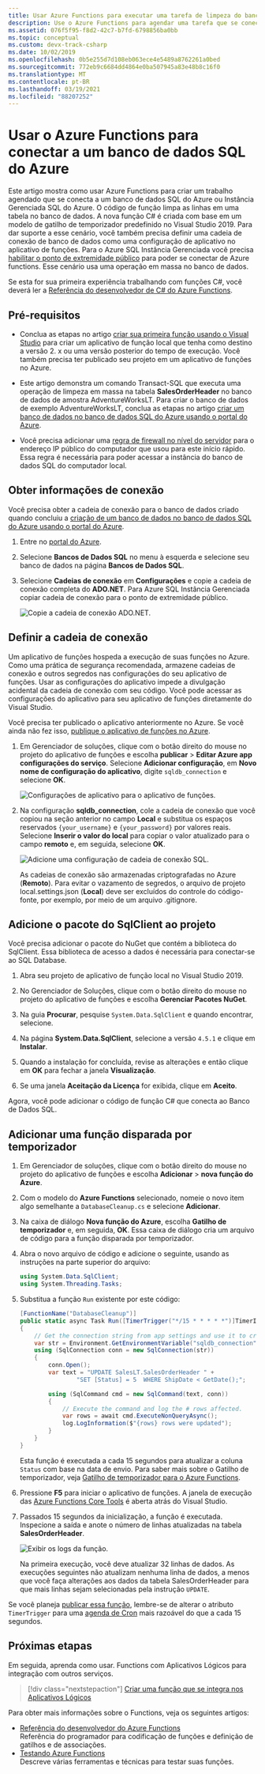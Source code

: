 ```yaml
---
title: Usar Azure Functions para executar uma tarefa de limpeza do banco de dados
description: Use o Azure Functions para agendar uma tarefa que se conecta ao banco de dados SQL do Azure para limpar linhas periodicamente.
ms.assetid: 076f5f95-f8d2-42c7-b7fd-6798856ba0bb
ms.topic: conceptual
ms.custom: devx-track-csharp
ms.date: 10/02/2019
ms.openlocfilehash: 0b5e255d7d108eb063ece4e5489a8762261a0bed
ms.sourcegitcommit: 772eb9c6684dd4864e0ba507945a83e48b8c16f0
ms.translationtype: MT
ms.contentlocale: pt-BR
ms.lasthandoff: 03/19/2021
ms.locfileid: "88207252"
---
```

# <a name="use-azure-functions-to-connect-to-an-azure-sql-database"></a>Usar o Azure Functions para conectar a um banco de dados SQL do Azure

Este artigo mostra como usar Azure Functions para criar um trabalho agendado que se conecta a um banco de dados SQL do Azure ou Instância Gerenciada SQL do Azure. O código de função limpa as linhas em uma tabela no banco de dados. A nova função C# é criada com base em um modelo de gatilho de temporizador predefinido no Visual Studio 2019. Para dar suporte a esse cenário, você também precisa definir uma cadeia de conexão de banco de dados como uma configuração de aplicativo no aplicativo de funções. Para o Azure SQL Instância Gerenciada você precisa [habilitar o ponto de extremidade público](../azure-sql/managed-instance/public-endpoint-configure.md) para poder se conectar de Azure functions. Esse cenário usa uma operação em massa no banco de dados. 

Se esta for sua primeira experiência trabalhando com funções C#, você deverá ler a [Referência do desenvolvedor de C# do Azure Functions](functions-dotnet-class-library.md).

## <a name="prerequisites"></a>Pré-requisitos

+ Conclua as etapas no artigo [criar sua primeira função usando o Visual Studio](functions-create-your-first-function-visual-studio.md) para criar um aplicativo de função local que tenha como destino a versão 2. x ou uma versão posterior do tempo de execução. Você também precisa ter publicado seu projeto em um aplicativo de funções no Azure.

+ Este artigo demonstra um comando Transact-SQL que executa uma operação de limpeza em massa na tabela **SalesOrderHeader** no banco de dados de amostra AdventureWorksLT. Para criar o banco de dados de exemplo AdventureWorksLT, conclua as etapas no artigo [criar um banco de dados no banco de dados SQL do Azure usando o portal do Azure](../azure-sql/database/single-database-create-quickstart.md).

+ Você precisa adicionar uma [regra de firewall no nível do servidor](../azure-sql/database/firewall-create-server-level-portal-quickstart.md) para o endereço IP público do computador que usou para este início rápido. Essa regra é necessária para poder acessar a instância do banco de dados SQL do computador local.  

## <a name="get-connection-information"></a>Obter informações de conexão

Você precisa obter a cadeia de conexão para o banco de dados criado quando concluiu a [criação de um banco de dados no banco de dados SQL do Azure usando o portal do Azure](../azure-sql/database/single-database-create-quickstart.md).

1. Entre no [portal do Azure](https://portal.azure.com/).

1. Selecione **Bancos de Dados SQL** no menu à esquerda e selecione seu banco de dados na página **Bancos de Dados SQL**.

1. Selecione **Cadeias de conexão** em **Configurações** e copie a cadeia de conexão completa do **ADO.NET**. Para Azure SQL Instância Gerenciada copiar cadeia de conexão para o ponto de extremidade público.

    ![Copie a cadeia de conexão ADO.NET.](./media/functions-scenario-database-table-cleanup/adonet-connection-string.png)

## <a name="set-the-connection-string"></a>Definir a cadeia de conexão

Um aplicativo de funções hospeda a execução de suas funções no Azure. Como uma prática de segurança recomendada, armazene cadeias de conexão e outros segredos nas configurações do seu aplicativo de funções. Usar as configurações do aplicativo impede a divulgação acidental da cadeia de conexão com seu código. Você pode acessar as configurações do aplicativo para seu aplicativo de funções diretamente do Visual Studio.

Você precisa ter publicado o aplicativo anteriormente no Azure. Se você ainda não fez isso, [publique o aplicativo de funções no Azure](functions-develop-vs.md#publish-to-azure).

1. Em Gerenciador de soluções, clique com o botão direito do mouse no projeto do aplicativo de funções e escolha **publicar**  >  **Editar Azure app configurações do serviço**. Selecione **Adicionar configuração**, em **Novo nome de configuração do aplicativo**, digite `sqldb_connection` e selecione **OK**.

    ![Configurações de aplicativo para o aplicativo de funções.](./media/functions-scenario-database-table-cleanup/functions-app-service-add-setting.png)

1. Na configuração **sqldb_connection**, cole a cadeia de conexão que você copiou na seção anterior no campo **Local** e substitua os espaços reservados `{your_username}` e `{your_password}` por valores reais. Selecione **Inserir o valor do local** para copiar o valor atualizado para o campo **remoto** e, em seguida, selecione **OK**.

    ![Adicione uma configuração de cadeia de conexão SQL.](./media/functions-scenario-database-table-cleanup/functions-app-service-settings-connection-string.png)

    As cadeias de conexão são armazenadas criptografadas no Azure (**Remoto**). Para evitar o vazamento de segredos, o arquivo de projeto local.settings.json (**Local**) deve ser excluídos do controle do código-fonte, por exemplo, por meio de um arquivo .gitignore.

## <a name="add-the-sqlclient-package-to-the-project"></a>Adicione o pacote do SqlClient ao projeto

Você precisa adicionar o pacote do NuGet que contém a biblioteca do SqlClient. Essa biblioteca de acesso a dados é necessária para conectar-se ao SQL Database.

1. Abra seu projeto de aplicativo de função local no Visual Studio 2019.

1. No Gerenciador de Soluções, clique com o botão direito do mouse no projeto do aplicativo de funções e escolha **Gerenciar Pacotes NuGet**.

1. Na guia **Procurar**, pesquise ```System.Data.SqlClient``` e quando encontrar, selecione.

1. Na página **System.Data.SqlClient**, selecione a versão `4.5.1` e clique em **Instalar**.

1. Quando a instalação for concluída, revise as alterações e então clique em **OK** para fechar a janela **Visualização**.

1. Se uma janela **Aceitação da Licença** for exibida, clique em **Aceito**.

Agora, você pode adicionar o código de função C# que conecta ao Banco de Dados SQL.

## <a name="add-a-timer-triggered-function"></a>Adicionar uma função disparada por temporizador

1. Em Gerenciador de soluções, clique com o botão direito do mouse no projeto do aplicativo de funções e escolha **Adicionar**  >  **nova função do Azure**.

1. Com o modelo do **Azure Functions** selecionado, nomeie o novo item algo semelhante a `DatabaseCleanup.cs` e selecione **Adicionar**.

1. Na caixa de diálogo **Nova função do Azure**, escolha **Gatilho de temporizador** e, em seguida, **OK**. Essa caixa de diálogo cria um arquivo de código para a função disparada por temporizador.

1. Abra o novo arquivo de código e adicione o seguinte, usando as instruções na parte superior do arquivo:

    ```cs
    using System.Data.SqlClient;
    using System.Threading.Tasks;
    ```

1. Substitua a função `Run` existente por este código:

    ```cs
    [FunctionName("DatabaseCleanup")]
    public static async Task Run([TimerTrigger("*/15 * * * * *")]TimerInfo myTimer, ILogger log)
    {
        // Get the connection string from app settings and use it to create a connection.
        var str = Environment.GetEnvironmentVariable("sqldb_connection");
        using (SqlConnection conn = new SqlConnection(str))
        {
            conn.Open();
            var text = "UPDATE SalesLT.SalesOrderHeader " +
                    "SET [Status] = 5  WHERE ShipDate < GetDate();";

            using (SqlCommand cmd = new SqlCommand(text, conn))
            {
                // Execute the command and log the # rows affected.
                var rows = await cmd.ExecuteNonQueryAsync();
                log.LogInformation($"{rows} rows were updated");
            }
        }
    }
    ```

    Esta função é executada a cada 15 segundos para atualizar a coluna `Status` com base na data de envio. Para saber mais sobre o Gatilho de temporizador, veja [Gatilho de temporizador para o Azure Functions](functions-bindings-timer.md).

1. Pressione **F5** para iniciar o aplicativo de funções. A janela de execução das [Azure Functions Core Tools](functions-develop-local.md) é aberta atrás do Visual Studio.

1. Passados 15 segundos da inicialização, a função é executada. Inspecione a saída e anote o número de linhas atualizadas na tabela **SalesOrderHeader**.

    ![Exibir os logs da função.](./media/functions-scenario-database-table-cleanup/function-execution-results-log.png)

    Na primeira execução, você deve atualizar 32 linhas de dados. As execuções seguintes não atualizam nenhuma linha de dados, a menos que você faça alterações aos dados da tabela SalesOrderHeader para que mais linhas sejam selecionadas pela instrução `UPDATE`.

Se você planeja [publicar essa função](functions-develop-vs.md#publish-to-azure), lembre-se de alterar o atributo `TimerTrigger` para uma [agenda de Cron](functions-bindings-timer.md#ncrontab-expressions) mais razoável do que a cada 15 segundos.

## <a name="next-steps"></a>Próximas etapas

Em seguida, aprenda como usar. Functions com Aplicativos Lógicos para integração com outros serviços.

> [!div class="nextstepaction"]
> [Criar uma função que se integra nos Aplicativos Lógicos](functions-twitter-email.md)

Para obter mais informações sobre o Functions, veja os seguintes artigos:

+ [Referência do desenvolvedor do Azure Functions](functions-reference.md)  
   Referência do programador para codificação de funções e definição de gatilhos e de associações.
+ [Testando Azure Functions](functions-test-a-function.md)  
   Descreve várias ferramentas e técnicas para testar suas funções.  

